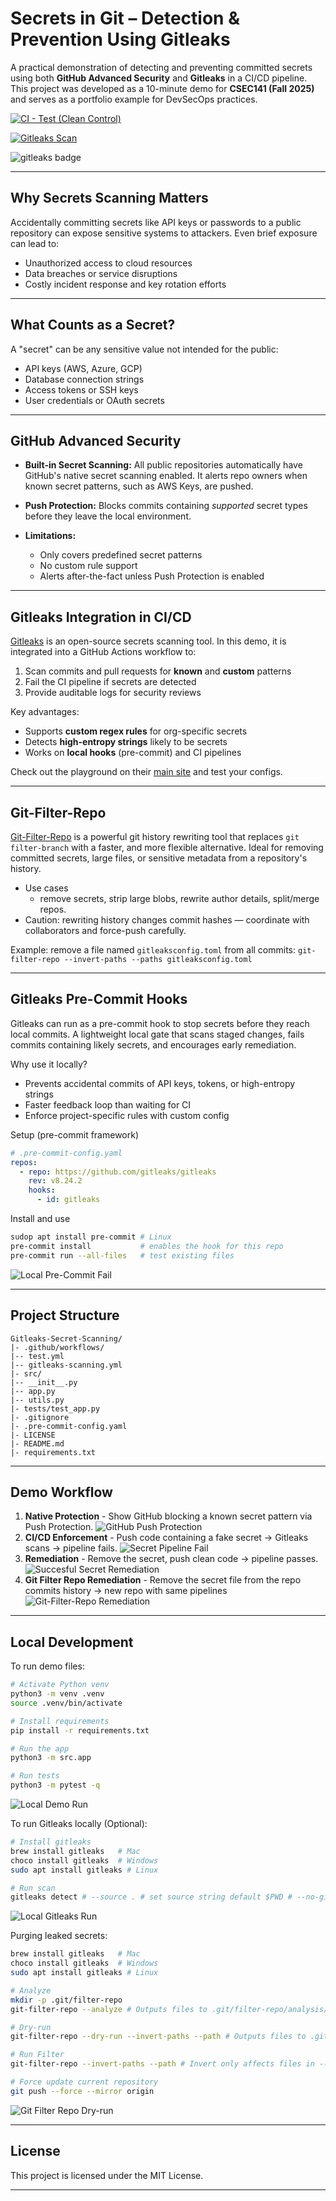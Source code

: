 # Secrets in Git – Detection & Prevention Using Gitleaks

A practical demonstration of detecting and preventing committed secrets using both **GitHub Advanced Security** and **Gitleaks** in a CI/CD pipeline.
This project was developed as a 10-minute demo for **CSEC141 (Fall 2025)** and serves as a portfolio example for DevSecOps practices.

[![CI - Test (Clean Control)](https://github.com/crow50/scanning-secrets-demo/actions/workflows/test.yml/badge.svg)](https://github.com/crow50/scanning-secrets-demo/actions/workflows/test.yml)

[![Gitleaks Scan](https://github.com/crow50/Gitleaks-Secret-Scanning/actions/workflows/gitleaks-scanning.yml/badge.svg)](https://github.com/crow50/Gitleaks-Secret-Scanning/actions/workflows/gitleaks-scanning.yml)

<img alt="gitleaks badge" src="https://img.shields.io/badge/protected%20by-gitleaks-blue">


---

## Why Secrets Scanning Matters

Accidentally committing secrets like API keys or passwords to a public repository can expose sensitive systems to attackers. Even brief exposure can lead to:

* Unauthorized access to cloud resources
* Data breaches or service disruptions
* Costly incident response and key rotation efforts

---

## What Counts as a Secret?

A "secret" can be any sensitive value not intended for the public:

* API keys (AWS, Azure, GCP)
* Database connection strings
* Access tokens or SSH keys
* User credentials or OAuth secrets

---

## GitHub Advanced Security

* **Built-in Secret Scanning:**
  All public repositories automatically have GitHub's native secret scanning enabled. It alerts repo owners when known secret patterns, such as AWS Keys, are pushed.

* **Push Protection:**
  Blocks commits containing *supported* secret types before they leave the local environment.

* **Limitations:**

  * Only covers predefined secret patterns
  * No custom rule support
  * Alerts after-the-fact unless Push Protection is enabled

---

## Gitleaks Integration in CI/CD

[Gitleaks](https://github.com/gitleaks/gitleaks) is an open-source secrets scanning tool. In this demo, it is integrated into a GitHub Actions workflow to:

1. Scan commits and pull requests for **known** and **custom** patterns
2. Fail the CI pipeline if secrets are detected
3. Provide auditable logs for security reviews

Key advantages:

* Supports **custom regex rules** for org-specific secrets
* Detects **high-entropy strings** likely to be secrets
* Works on **local hooks** (pre-commit) and CI pipelines

Check out the playground on their [main site](https://gitleaks.io/) and test your configs.

---

## Git-Filter-Repo

[Git-Filter-Repo](https://github.com/newren/git-filter-repo) is a powerful git history rewriting tool that replaces `git filter-branch` with a faster, and more flexible alternative. Ideal for removing committed secrets, large files, or sensitive metadata from a repository's history.

* Use cases
  * remove secrets, strip large blobs, rewrite author details, split/merge repos.
* Caution: rewriting history changes commit hashes — coordinate with collaborators and force-push carefully.


Example: remove a file named `gitleaksconfig.toml` from all commits:
  `git-filter-repo --invert-paths --paths gitleaksconfig.toml`

---

## Gitleaks Pre-Commit Hooks

Gitleaks can run as a pre-commit hook to stop secrets before they reach local commits. A lightweight local gate that scans staged changes, fails commits containing likely secrets, and encourages early remediation.

Why use it locally?
* Prevents accidental commits of API keys, tokens, or high-entropy strings
* Faster feedback loop than waiting for CI
* Enforce project-specific rules with custom config

Setup (pre-commit framework)
```yaml
# .pre-commit-config.yaml
repos:
  - repo: https://github.com/gitleaks/gitleaks
    rev: v8.24.2
    hooks:
      - id: gitleaks
```

Install and use
```bash
sudop apt install pre-commit # Linux
pre-commit install           # enables the hook for this repo
pre-commit run --all-files   # test existing files
```

![Local Pre-Commit Fail](local-pre-commit-fail.png)

---

## Project Structure

```
Gitleaks-Secret-Scanning/
|- .github/workflows/
|-- test.yml
|-- gitleaks-scanning.yml
|- src/
|-- __init__.py
|-- app.py
|-- utils.py
|- tests/test_app.py
|- .gitignore
|- .pre-commit-config.yaml
|- LICENSE
|- README.md
|- requirements.txt
```

---

## Demo Workflow

1. **Native Protection** - Show GitHub blocking a known secret pattern via Push Protection.
![GitHub Push Protection](github-push-protection.png)
2. **CI/CD Enforcement** - Push code containing a fake secret -> Gitleaks scans -> pipeline fails.
![Secret Pipeline Fail](secret-pipeline-fail.png)
3. **Remediation** - Remove the secret, push clean code -> pipeline passes.
![Succesful Secret Remediation](successful-secret-remediation.png)
4. **Git Filter Repo Remediation** - Remove the secret file from the repo commits history -> new repo with same pipelines
![Git-Filter-Repo Remediation](git-filter-repo-remediation.png)

---

## Local Development

To run demo files:

```bash
# Activate Python venv
python3 -m venv .venv
source .venv/bin/activate

# Install requirements
pip install -r requirements.txt

# Run the app
python3 -m src.app

# Run tests
python3 -m pytest -q
```
![Local Demo Run](local-demo-run.png)

To run Gitleaks locally (Optional):

```bash
# Install gitleaks
brew install gitleaks   # Mac
choco install gitleaks  # Windows
sudo apt install gitleaks # Linux

# Run scan
gitleaks detect # --source . # set source string default $PWD # --no-git # to scan current repo dir # --redact # to redact secrets from logs and stdout
```
![Local Gitleaks Run](local-gitleaks-scan.png)

Purging leaked secrets:

```bash
brew install gitleaks   # Mac
choco install gitleaks  # Windows
sudo apt install gitleaks # Linux

# Analyze
mkdir -p .git/filter-repo
git-filter-repo --analyze # Outputs files to .git/filter-repo/analysis/

# Dry-run
git-filter-repo --dry-run --invert-paths --path # Outputs files to .git/filter-repo/

# Run Filter
git-filter-repo --invert-paths --path # Invert only affects files in --path string

# Force update current repository
git push --force --mirror origin

```
![Git Filter Repo Dry-run](git-filter-repo-dry-run.png)

---

## License

This project is licensed under the MIT License.

---
